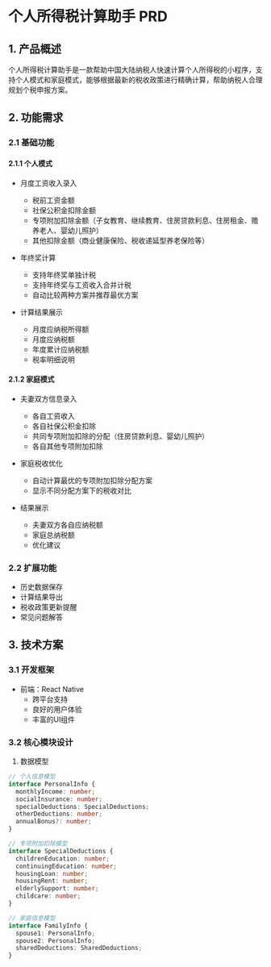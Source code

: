 # 个人所得税计算助手 PRD

## 1. 产品概述
个人所得税计算助手是一款帮助中国大陆纳税人快速计算个人所得税的小程序，支持个人模式和家庭模式，能够根据最新的税收政策进行精确计算，帮助纳税人合理规划个税申报方案。

## 2. 功能需求

### 2.1 基础功能
#### 2.1.1 个人模式
- 月度工资收入录入
  - 税前工资金额
  - 社保公积金扣除金额
  - 专项附加扣除金额（子女教育、继续教育、住房贷款利息、住房租金、赡养老人、婴幼儿照护）
  - 其他扣除金额（商业健康保险、税收递延型养老保险等）
  
- 年终奖计算
  - 支持年终奖单独计税
  - 支持年终奖与工资收入合并计税
  - 自动比较两种方案并推荐最优方案

- 计算结果展示
  - 月度应纳税所得额
  - 月度应纳税额
  - 年度累计应纳税额
  - 税率明细说明

#### 2.1.2 家庭模式
- 夫妻双方信息录入
  - 各自工资收入
  - 各自社保公积金扣除
  - 共同专项附加扣除的分配（住房贷款利息、婴幼儿照护）
  - 各自其他专项附加扣除
  
- 家庭税收优化
  - 自动计算最优的专项附加扣除分配方案
  - 显示不同分配方案下的税收对比
  
- 结果展示
  - 夫妻双方各自应纳税额
  - 家庭总纳税额
  - 优化建议

### 2.2 扩展功能
- 历史数据保存
- 计算结果导出
- 税收政策更新提醒
- 常见问题解答

## 3. 技术方案

### 3.1 开发框架
- 前端：React Native
  - 跨平台支持
  - 良好的用户体验
  - 丰富的UI组件

### 3.2 核心模块设计
1. 数据模型
```typescript
// 个人信息模型
interface PersonalInfo {
  monthlyIncome: number;
  socialInsurance: number;
  specialDeductions: SpecialDeductions;
  otherDeductions: number;
  annualBonus?: number;
}

// 专项附加扣除模型
interface SpecialDeductions {
  childrenEducation: number;
  continuingEducation: number;
  housingLoan: number;
  housingRent: number;
  elderlySupport: number;
  childcare: number;
}

// 家庭信息模型
interface FamilyInfo {
  spouse1: PersonalInfo;
  spouse2: PersonalInfo;
  sharedDeductions: SharedDeductions;
}